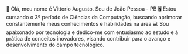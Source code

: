 👋 Olá, meu nome é Vittorio Augusto. Sou de João Pessoa - PB
🖥️ Estou cursando o 3º período de Ciências da Computação, buscando aprimorar constantemente meus conhecimentos e habilidades na área
💻 Sou apaixonado por tecnologia e dedico-me com entusiasmo ao estudo e à prática de conceitos inovadores, visando contribuir para o avanço e desenvolvimento do campo tecnológico.

